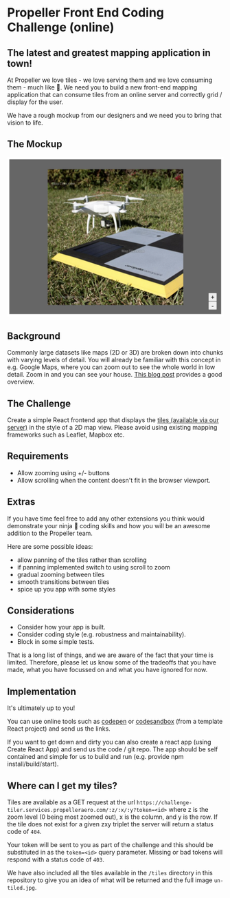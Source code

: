 # Propeller Front End Coding Challenge (online)

## The latest and greatest mapping application in town!

At Propeller we love tiles - we love serving them and we love consuming them - much like :cake:. We need you to build a new front-end mapping application that can consume tiles from an online server and correctly grid / display for the user.

We have a rough mockup from our designers and we need you to bring that vision to life.

## The Mockup

![This is only a guide to implementation and you can change this however you see fit](https://github.com/PropellerAero/frontend-coding-challenge/blob/main/prototype.png?raw=true)

## Background

Commonly large datasets like maps (2D or 3D) are broken down into chunks with varying levels of detail. You will already be familiar with this concept in e.g. Google Maps, where you can zoom out to see the whole world in low detail. Zoom in and you can see your house. [This blog post](https://macwright.org/2012/05/15/how-web-maps-work.html) provides a good overview.

## The Challenge

Create a simple React frontend app that displays the [tiles (available via our server)](https://github.com/PropellerAero/frontend-coding-challenge#where-can-i-get-my-tiles) in the style of a 2D map view. Please avoid using existing mapping frameworks such as Leaflet, Mapbox etc.

## Requirements

- Allow zooming using +/- buttons
- Allow scrolling when the content doesn't fit in the browser viewport.

## Extras

If you have time feel free to add any other extensions you think would demonstrate your ninja 🥷 coding skills and how you will be an awesome addition to the Propeller team.

Here are some possible ideas:

- allow panning of the tiles rather than scrolling
- if panning implemented switch to using scroll to zoom
- gradual zooming between tiles
- smooth transitions between tiles
- spice up you app with some styles

## Considerations

- Consider how your app is built.
- Consider coding style (e.g. robustness and maintainability).
- Block in some simple tests.

That is a long list of things, and we are aware of the fact that your time is limited. Therefore, please let us know some of the tradeoffs that you have made, what you have focussed on and what you have ignored for now.

## Implementation

It's ultimately up to you!

You can use online tools such as [codepen](https://codepen.io/) or [codesandbox](https://codesandbox.io/) (from a template React project) and send us the links.

If you want to get down and dirty you can also create a react app (using Create React App) and send us the code / git repo. The app should be self contained and simple for us to build and run (e.g. provide npm install/build/start).

## Where can I get my tiles?

Tiles are available as a GET request at the url `https://challenge-tiler.services.propelleraero.com/:z/:x/:y?token=<id>` where z is the zoom level (0 being most zoomed out), x is the column, and y is the row. If the tile does not exist for a given zxy triplet the server will return a status code of `404`.

Your token will be sent to you as part of the challenge and this should be substituted in as the `token=<id>` query parameter. Missing or bad tokens will respond with a status code of `403`.

We have also included all the tiles available in the `/tiles` directory in this repository to give you an idea of what will be returned and the full image `un-tiled.jpg`.
